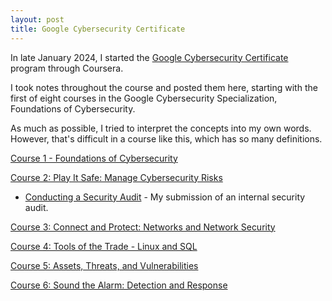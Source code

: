 ```yaml
---
layout: post
title: Google Cybersecurity Certificate 
---
```

In late January 2024, I started the [Google Cybersecurity Certificate](https://grow.google/intl/en_ca/certificates/cybersecurity/) program through Coursera.

I took notes throughout the course and posted them here, starting with the first of eight courses in the Google Cybersecurity Specialization, Foundations of Cybersecurity. 

As much as possible, I tried to interpret the concepts into my own words. However, that's difficult in a course like this, which has so many definitions.

[Course 1 - Foundations of Cybersecurity](https://1dgk.github.io/2024/01/25/gcc-course-1.html)

[Course 2: Play It Safe: Manage Cybersecurity Risks](https://1dgk.github.io/2024/01/28/gcc-course-2.html)
- [Conducting a Security Audit](https://1dgk.github.io/2024/02/02/gcc-course-2-sec-audit.html) - My submission of an internal security audit.

[Course 3: Connect and Protect: Networks and Network Security](https://1dgk.github.io/2024/02/03/gcc-course-3.html)

[Course 4: Tools of the Trade - Linux and SQL](https://1dgk.github.io/2024/02/16/gcc-course-4.html)

[Course 5: Assets, Threats, and Vulnerabilities](https://1dgk.github.io/2024/02/25/gcc-course-5.html)

[Course 6: Sound the Alarm: Detection and Response](https://1dgk.github.io/2024/03/08/gcc-course-6.html)